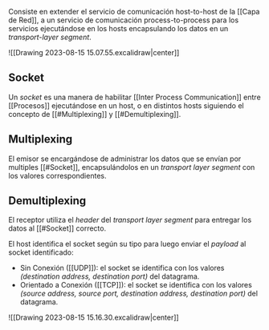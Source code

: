 Consiste en extender el servicio de comunicación host-to-host de la [[Capa de Red]], a un servicio de comunicación process-to-process para los servicios ejecutándose en los hosts encapsulando los datos en un *transport-layer segment*.

![[Drawing 2023-08-15 15.07.55.excalidraw|center]]

## Socket
Un *socket* es una manera de habilitar [[Inter Process Communication]] entre [[Procesos]] ejecutándose en un host, o en distintos hosts siguiendo el concepto de [[#Multiplexing]] y [[#Demultiplexing]].

## Multiplexing
El emisor se encargándose de administrar los datos que se envían por multiples [[#Socket]], encapsulándolos en un *transport layer segment* con los valores correspondientes.

## Demultiplexing
El receptor utiliza el *header* del *transport layer segment* para entregar los datos al [[#Socket]] correcto.

El host identifica el socket según su tipo para luego enviar el *payload* al socket identificado:
- Sin Conexión ([[UDP]]): el socket se identifica con los valores *(destination address, destination port)* del datagrama.
- Orientado a Conexión ([[TCP]]): el socket se identifica con los valores *(source address, source port, destination address, destination port)* del datagrama.


![[Drawing 2023-08-15 15.16.30.excalidraw|center]]

